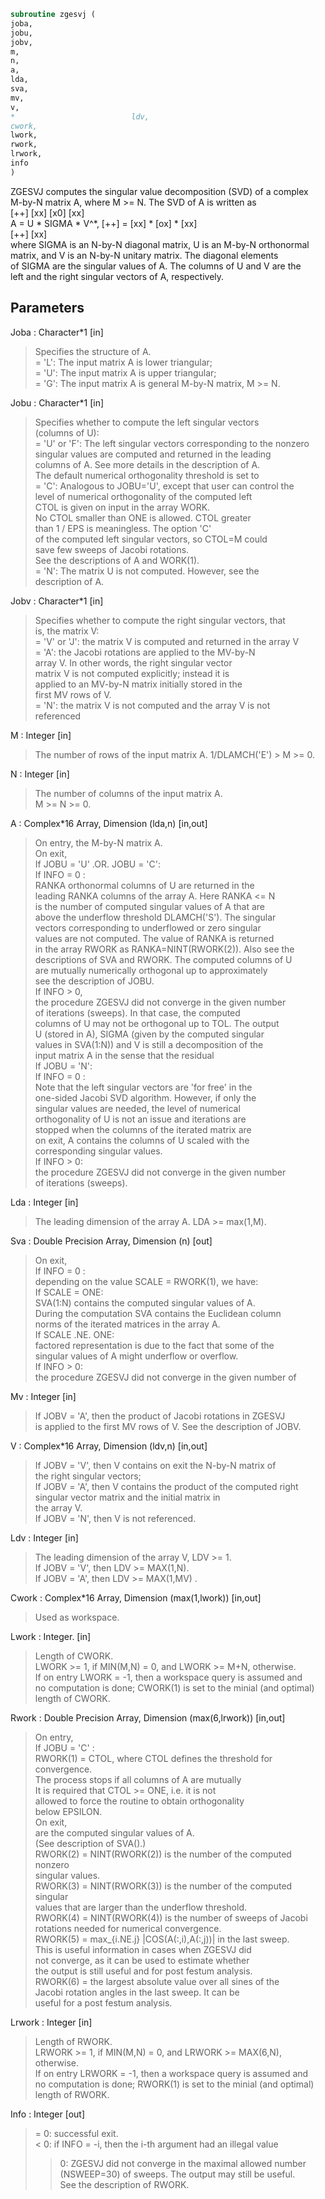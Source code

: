 ```fortran  
subroutine zgesvj (  
joba,  
jobu,  
jobv,  
m,  
n,  
a,  
lda,  
sva,  
mv,  
v,  
*                          ldv,  
cwork,  
lwork,  
rwork,  
lrwork,  
info  
)  
```  
  
ZGESVJ computes the singular value decomposition (SVD) of a complex  
M-by-N matrix A, where M >= N. The SVD of A is written as  
[++]   [xx]   [x0]   [xx]  
A = U * SIGMA * V^*,  [++] = [xx] * [ox] * [xx]  
[++]   [xx]  
where SIGMA is an N-by-N diagonal matrix, U is an M-by-N orthonormal  
matrix, and V is an N-by-N unitary matrix. The diagonal elements  
of SIGMA are the singular values of A. The columns of U and V are the  
left and the right singular vectors of A, respectively.  
  
## Parameters  
Joba : Character*1 [in]  
> Specifies the structure of A.  
> = 'L': The input matrix A is lower triangular;  
> = 'U': The input matrix A is upper triangular;  
> = 'G': The input matrix A is general M-by-N matrix, M >= N.  
  
Jobu : Character*1 [in]  
> Specifies whether to compute the left singular vectors  
> (columns of U):  
> = 'U' or 'F': The left singular vectors corresponding to the nonzero  
> singular values are computed and returned in the leading  
> columns of A. See more details in the description of A.  
> The default numerical orthogonality threshold is set to  
> = 'C': Analogous to JOBU='U', except that user can control the  
> level of numerical orthogonality of the computed left  
> CTOL is given on input in the array WORK.  
> No CTOL smaller than ONE is allowed. CTOL greater  
> than 1 / EPS is meaningless. The option 'C'  
> of the computed left singular vectors, so CTOL=M could  
> save few sweeps of Jacobi rotations.  
> See the descriptions of A and WORK(1).  
> = 'N': The matrix U is not computed. However, see the  
> description of A.  
  
Jobv : Character*1 [in]  
> Specifies whether to compute the right singular vectors, that  
> is, the matrix V:  
> = 'V' or 'J': the matrix V is computed and returned in the array V  
> = 'A':  the Jacobi rotations are applied to the MV-by-N  
> array V. In other words, the right singular vector  
> matrix V is not computed explicitly; instead it is  
> applied to an MV-by-N matrix initially stored in the  
> first MV rows of V.  
> = 'N':  the matrix V is not computed and the array V is not  
> referenced  
  
M : Integer [in]  
> The number of rows of the input matrix A. 1/DLAMCH('E') > M >= 0.  
  
N : Integer [in]  
> The number of columns of the input matrix A.  
> M >= N >= 0.  
  
A : Complex*16 Array, Dimension (lda,n) [in,out]  
> On entry, the M-by-N matrix A.  
> On exit,  
> If JOBU = 'U' .OR. JOBU = 'C':  
> If INFO = 0 :  
> RANKA orthonormal columns of U are returned in the  
> leading RANKA columns of the array A. Here RANKA <= N  
> is the number of computed singular values of A that are  
> above the underflow threshold DLAMCH('S'). The singular  
> vectors corresponding to underflowed or zero singular  
> values are not computed. The value of RANKA is returned  
> in the array RWORK as RANKA=NINT(RWORK(2)). Also see the  
> descriptions of SVA and RWORK. The computed columns of U  
> are mutually numerically orthogonal up to approximately  
> see the description of JOBU.  
> If INFO > 0,  
> the procedure ZGESVJ did not converge in the given number  
> of iterations (sweeps). In that case, the computed  
> columns of U may not be orthogonal up to TOL. The output  
> U (stored in A), SIGMA (given by the computed singular  
> values in SVA(1:N)) and V is still a decomposition of the  
> input matrix A in the sense that the residual  
> If JOBU = 'N':  
> If INFO = 0 :  
> Note that the left singular vectors are 'for free' in the  
> one-sided Jacobi SVD algorithm. However, if only the  
> singular values are needed, the level of numerical  
> orthogonality of U is not an issue and iterations are  
> stopped when the columns of the iterated matrix are  
> on exit, A contains the columns of U scaled with the  
> corresponding singular values.  
> If INFO > 0:  
> the procedure ZGESVJ did not converge in the given number  
> of iterations (sweeps).  
  
Lda : Integer [in]  
> The leading dimension of the array A.  LDA >= max(1,M).  
  
Sva : Double Precision Array, Dimension (n) [out]  
> On exit,  
> If INFO = 0 :  
> depending on the value SCALE = RWORK(1), we have:  
> If SCALE = ONE:  
> SVA(1:N) contains the computed singular values of A.  
> During the computation SVA contains the Euclidean column  
> norms of the iterated matrices in the array A.  
> If SCALE .NE. ONE:  
> factored representation is due to the fact that some of the  
> singular values of A might underflow or overflow.  
> If INFO > 0:  
> the procedure ZGESVJ did not converge in the given number of  
  
Mv : Integer [in]  
> If JOBV = 'A', then the product of Jacobi rotations in ZGESVJ  
> is applied to the first MV rows of V. See the description of JOBV.  
  
V : Complex*16 Array, Dimension (ldv,n) [in,out]  
> If JOBV = 'V', then V contains on exit the N-by-N matrix of  
> the right singular vectors;  
> If JOBV = 'A', then V contains the product of the computed right  
> singular vector matrix and the initial matrix in  
> the array V.  
> If JOBV = 'N', then V is not referenced.  
  
Ldv : Integer [in]  
> The leading dimension of the array V, LDV >= 1.  
> If JOBV = 'V', then LDV >= MAX(1,N).  
> If JOBV = 'A', then LDV >= MAX(1,MV) .  
  
Cwork : Complex*16 Array, Dimension (max(1,lwork)) [in,out]  
> Used as workspace.  
  
Lwork : Integer. [in]  
> Length of CWORK.  
> LWORK >= 1, if MIN(M,N) = 0, and LWORK >= M+N, otherwise.  
> If on entry LWORK = -1, then a workspace query is assumed and  
> no computation is done; CWORK(1) is set to the minial (and optimal)  
> length of CWORK.  
  
Rwork : Double Precision Array, Dimension (max(6,lrwork)) [in,out]  
> On entry,  
> If JOBU = 'C' :  
> RWORK(1) = CTOL, where CTOL defines the threshold for convergence.  
> The process stops if all columns of A are mutually  
> It is required that CTOL >= ONE, i.e. it is not  
> allowed to force the routine to obtain orthogonality  
> below EPSILON.  
> On exit,  
> are the computed singular values of A.  
> (See description of SVA().)  
> RWORK(2) = NINT(RWORK(2)) is the number of the computed nonzero  
> singular values.  
> RWORK(3) = NINT(RWORK(3)) is the number of the computed singular  
> values that are larger than the underflow threshold.  
> RWORK(4) = NINT(RWORK(4)) is the number of sweeps of Jacobi  
> rotations needed for numerical convergence.  
> RWORK(5) = max_{i.NE.j} |COS(A(:,i),A(:,j))| in the last sweep.  
> This is useful information in cases when ZGESVJ did  
> not converge, as it can be used to estimate whether  
> the output is still useful and for post festum analysis.  
> RWORK(6) = the largest absolute value over all sines of the  
> Jacobi rotation angles in the last sweep. It can be  
> useful for a post festum analysis.  
  
Lrwork : Integer [in]  
> Length of RWORK.  
> LRWORK >= 1, if MIN(M,N) = 0, and LRWORK >= MAX(6,N), otherwise.  
> If on entry LRWORK = -1, then a workspace query is assumed and  
> no computation is done; RWORK(1) is set to the minial (and optimal)  
> length of RWORK.  
  
Info : Integer [out]  
> = 0:  successful exit.  
> < 0:  if INFO = -i, then the i-th argument had an illegal value  
> > 0:  ZGESVJ did not converge in the maximal allowed number  
> (NSWEEP=30) of sweeps. The output may still be useful.  
> See the description of RWORK.  
  
